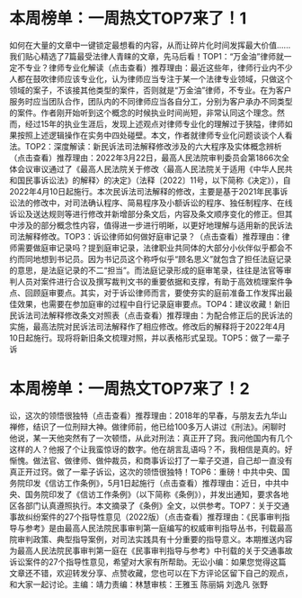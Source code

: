 # 本周榜单：一周热文TOP7来了！1

如何在大量的文章中一键锁定最想看的内容，从而让碎片化时间发挥最大价值......我们贴心精选了7篇最受法律人青睐的文章，先马后看！TOP1：“万金油”律师就一定不专业？律师专业化解读（点击查看）推荐理由：最近这些年，律师行业内不少人都在鼓吹律师应该专业化，认为律师应当专注于某一个法律专业领域，只做这个领域的案子，不该接其他类型的案件，否则就是“万金油”律师，不专业。在为客户服务时应当团队合作，团队内的不同律师应当各自分工，分别为客户承办不同类型的案件。作者刚开始听到这个概念的时候执业时间尚短，非常认同这个理念。然而，经过15年的执业生涯后，发现上述观点对律师专业化的理解过于狭隘，律师如果按照上述逻辑操作在实务中四处碰壁。本文，作者就律师专业化问题谈谈个人看法。TOP2：深度解读：新民诉法司法解释修改涉及的六大程序及实体概念辨析（点击查看）推荐理由：2022年3月22日，最高人民法院审判委员会第1866次全体会议审议通过了《最高人民法院关于修改〈最高人民法院关于适用《中华人民共和国民事诉讼法》的解释〉的决定》（法释〔2022〕11号，以下简称《决定》），自2022年4月10日起施行。本次民诉法司法解释的修改，主要是基于2021年民事诉讼法的修改中，对司法确认程序、简易程序及小额诉讼的程序、独任制程序、在线诉讼及送达规则等进行修改并新增部分条文后，内容及条文顺序变化的修正。但其中涉及的部分概念性内容，值得进一步进行明晰，以更好地理解与适用新的民诉法司法解释修改。TOP3：诉讼律师如何做好庭审记录？（点击查看）推荐理由：律师需要做庭审记录吗？提到庭审记录，法律职业共同体的大部分小伙伴似乎都会不约而同地想到书记员。因为书记员这个称呼似乎“顾名思义”就包含了担任法庭记录的意思，是法庭记录的不二“担当”。而法庭记录形成的庭审笔录，往往是法官等审判人员对案件进行合议及撰写裁判文书的重要依据和支撑，有助于高效梳理案件争点、回顾庭审要点。其实，对于诉讼律师而言，要使夯实的庭前准备工作发挥出最佳效果，也需要在参加庭审的过程中自行记录庭审要点。TOP4：建议收藏！新旧民诉法司法解释修改条文对照表（点击查看）推荐理由：为配合修正后的民诉法的实施，最高法院对民诉法司法解释作了相应修改。修改后的解释将于2022年4月10日起施行。现将将新旧条文梳理对照，并以表格形式呈现。TOP5：做了一辈子诉

# 本周榜单：一周热文TOP7来了！2

讼，这次的领悟很独特（点击查看）推荐理由：2018年的早春，与朋友去九华山禅修，结识了一位刑辩大神。做律师前，他已给100多万人讲过《刑法》。闲聊时他说，某一天他突然有了一次顿悟，从此对刑法：真正开了窍。我问他国内有几个这样的人？他报了个让我蛮惊讶的数字。他在胡言乱语吗？不，我相信是真的。好惭愧。做法官、做律师、做仲裁员，和商事诉讼打了一辈子交道，自己却一直没有真正开过窍。做了一辈子诉讼，这次的领悟很独特！TOP6：重磅！中共中央、国务院印发《信访工作条例》，5月1日起施行（点击查看）推荐理由：近日，中共中央、国务院印发了《信访工作条例》（以下简称《条例》），并发出通知，要求各地区各部门认真遵照执行。本文摘录了《条例》全文，以供参考。TOP7：关于交通事故纠纷案件的27个指导性意见（2022版）（点击查看）推荐理由：《民事审判指导与参考》是由最高人民法院民事审判第一庭编写的权威审判指导丛书，刊载最高院审判政策、典型指导案例，对司法实践具有十分重要的指导意义。本期推送内容为最高人民法院民事审判第一庭在《民事审判指导与参考》中刊载的关于交通事故诉讼案件的27个指导性意见，希望对大家有所帮助。无讼小编：如果您觉得这篇文章还不错，欢迎转发分享、点赞收藏，您也可以在下方评论区留下自己的观点，和大家一起讨论。主编：靖力责编：林慧审核：王雅玉 陈丽娟 刘逸凡 张野

